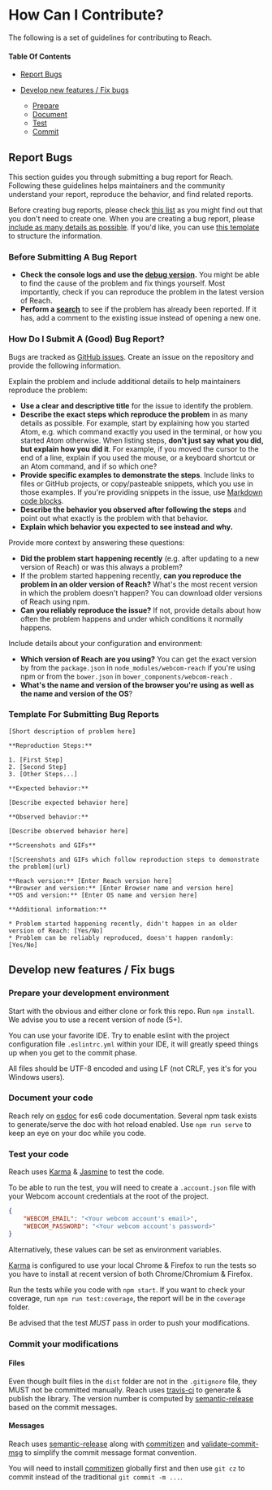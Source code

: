 # How Can I Contribute?

The following is a set of guidelines for contributing to Reach.


#### Table Of Contents

  * [Report Bugs](#report-bugs)

  * [Develop new features / Fix bugs](#develop-new-features--fix-bugs)
    * [Prepare](#prepare-your-development-environment)
	* [Document](#document-your-code)
    * [Test](#test-your-code)
    * [Commit](#commit-your-modifications)

## Report Bugs

This section guides you through submitting a bug report for Reach. Following these guidelines helps maintainers and the community understand your report, reproduce the behavior, and find related reports.

Before creating bug reports, please check [this list](#before-submitting-a-bug-report) as you might find out that you don't need to create one. When you are creating a bug report, please [include as many details as possible](#how-do-i-submit-a-good-bug-report). If you'd like, you can use [this template](#template-for-submitting-bug-reports) to structure the information.

### Before Submitting A Bug Report

* **Check the console logs and use the [debug version](https://raw.githubusercontent.com/webcom-components/reach/master/dist/reach-debug.js).** You might be able to find the cause of the problem and fix things yourself. Most importantly, check if you can reproduce the problem in the latest version of Reach.
* **Perform a [search](https://github.com/webcom-components/reach/issues)** to see if the problem has already been reported. If it has, add a comment to the existing issue instead of opening a new one.

### How Do I Submit A (Good) Bug Report?

Bugs are tracked as [GitHub issues](https://guides.github.com/features/issues/). Create an issue on the repository and provide the following information.

Explain the problem and include additional details to help maintainers reproduce the problem:

* **Use a clear and descriptive title** for the issue to identify the problem.
* **Describe the exact steps which reproduce the problem** in as many details as possible. For example, start by explaining how you started Atom, e.g. which command exactly you used in the terminal, or how you started Atom otherwise. When listing steps, **don't just say what you did, but explain how you did it**. For example, if you moved the cursor to the end of a line, explain if you used the mouse, or a keyboard shortcut or an Atom command, and if so which one?
* **Provide specific examples to demonstrate the steps**. Include links to files or GitHub projects, or copy/pasteable snippets, which you use in those examples. If you're providing snippets in the issue, use [Markdown code blocks](https://help.github.com/articles/markdown-basics/#multiple-lines).
* **Describe the behavior you observed after following the steps** and point out what exactly is the problem with that behavior.
* **Explain which behavior you expected to see instead and why.**

Provide more context by answering these questions:

* **Did the problem start happening recently** (e.g. after updating to a new version of Reach) or was this always a problem?
* If the problem started happening recently, **can you reproduce the problem in an older version of Reach?** What's the most recent version in which the problem doesn't happen? You can download older versions of Reach using npm.
* **Can you reliably reproduce the issue?** If not, provide details about how often the problem happens and under which conditions it normally happens.

Include details about your configuration and environment:

* **Which version of Reach are you using?** You can get the exact version by from the `package.json` in `node_modules/webcom-reach` if you're using npm or from the `bower.json` in `bower_components/webcom-reach` .
* **What's the name and version of the browser you're using as well as the name and version of the OS**?

### Template For Submitting Bug Reports

    [Short description of problem here]

    **Reproduction Steps:**

    1. [First Step]
    2. [Second Step]
    3. [Other Steps...]

    **Expected behavior:**

    [Describe expected behavior here]

    **Observed behavior:**

    [Describe observed behavior here]

    **Screenshots and GIFs**

    ![Screenshots and GIFs which follow reproduction steps to demonstrate the problem](url)

    **Reach version:** [Enter Reach version here]
    **Browser and version:** [Enter Browser name and version here]
    **OS and version:** [Enter OS name and version here]

    **Additional information:**

    * Problem started happening recently, didn't happen in an older version of Reach: [Yes/No]
    * Problem can be reliably reproduced, doesn't happen randomly: [Yes/No]

## Develop new features / Fix bugs

### Prepare your development environment

Start with the obvious and either clone or fork this repo. Run `npm install`. We advise you to use a recent version of node (5+).

You can use your favorite IDE. Try to enable eslint with the project configuration file `.eslintrc.yml` within your IDE, it will greatly speed things up when you get to the commit phase.

All files should be UTF-8 encoded and using LF (not CRLF, yes it's for you Windows users).

### Document your code

Reach rely on [esdoc](https://esdoc.org/) for es6 code documentation. Several npm task exists to generate/serve the doc with hot reload enabled. Use `npm run serve` to keep an eye on your doc while you code.

### Test your code

Reach uses [Karma](https://karma-runner.github.io/0.13/index.html) & [Jasmine](http://jasmine.github.io/) to test the code.

To be able to run the test, you will need to create a `.account.json` file with your Webcom account credentials at the root of the project.

```json
{
	"WEBCOM_EMAIL": "<Your webcom account's email>",
	"WEBCOM_PASSWORD": "<Your webcom account's password>"
}
```

Alternatively, these values can be set as environment variables.

[Karma](https://karma-runner.github.io/0.13/index.html) is configured to use your local Chrome & Firefox to run the tests so you have to install at recent version of both Chrome/Chromium & Firefox.

Run the tests while you code with `npm start`. If you want to check your coverage, run `npm run test:coverage`, the report will be in the `coverage` folder.

Be advised that the test *MUST* pass in order to push your modifications.

### Commit your modifications

#### Files

Even though built files in the `dist` folder are not in the `.gitignore` file, they MUST not be committed manually. Reach uses [travis-ci](https://travis-ci.org/webcom-components/reach) to generate & publish the library. The version number is computed by [semantic-release](https://github.com/semantic-release/semantic-release) based on the commit messages.

#### Messages

Reach uses [semantic-release](https://github.com/semantic-release/semantic-release) along with [commitizen](https://github.com/commitizen/cz-cli) and [validate-commit-msg](https://github.com/kentcdodds/validate-commit-msg) to simplify the commit message format convention.

You will need to install [commitizen](https://github.com/commitizen/cz-cli) globally first and then use `git cz` to commit instead of the traditional `git commit -m ...`.
